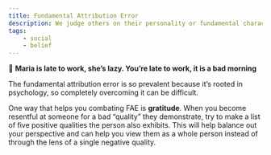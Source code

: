 ```yaml
---
title: Fundamental Attribution Error
description: We judge others on their personality or fundamental character, but we judge ourselves on the situation.
tags: 
    - social
    - belief
---
```


💬 **Maria is late to work, she’s lazy. You’re late to work, it is a bad morning**

The fundamental attribution error is so prevalent because it’s rooted in psychology, so completely overcoming it can be difficult.

One way that helps you combating FAE is **gratitude**. When you become resentful at someone for a bad “quality” they demonstrate, try to make a list of five positive qualities the person also exhibits. This will help balance out your perspective and can help you view them as a whole person instead of through the lens of a single negative quality.